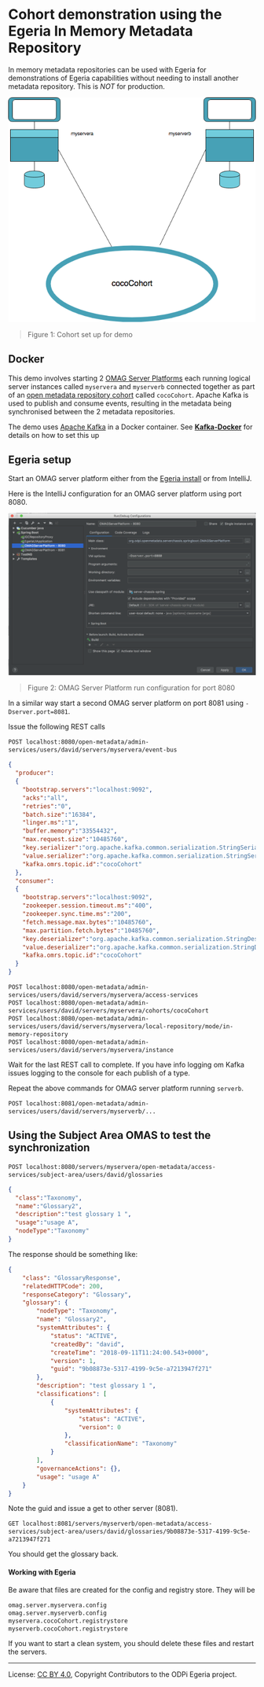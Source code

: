 <!-- SPDX-License-Identifier: Apache-2.0 -->
<!-- Copyright Contributors to the ODPi Egeria project. -->

# Cohort demonstration using the Egeria In Memory Metadata Repository
  
In memory metadata repositories can be used with Egeria for demonstrations of Egeria capabilities without needing to install 
another metadata repository. This is <em>NOT</em> for production.


![Figure 1:](Egeria-cocoCohort-for-demo.png)
> Figure 1: Cohort set up for demo
        
    
## Docker    
This demo involves starting 2 [OMAG Server Platforms](../../../open-metadata-publication/website/omag-server)
each running logical server instances
called `myservera` and `myserverb` connected together as part of an
[open metadata repository cohort](../../../open-metadata-implementation/repository-services/docs/open-metadata-repository-cohort.md) called `cocoCohort`.
Apache Kafka is used to publish and consume events, resulting in the metadata being synchronised
between the 2 metadata repositories.

The demo uses [Apache Kafka](http://kafka.apache.org/) in a Docker container. See **[Kafka-Docker](Kafka-Docker.md)** for details on how to set this up   
  
## Egeria setup 
Start an OMAG server platform either from the
[Egeria install](../../open-metadata-tutorials/omag-server-tutorial/task-starting-omag-server.md) or from IntelliJ.

Here is the IntelliJ configuration for an OMAG server platform using port 8080. 

![Figure 2:](IntelliJ-OMAGServerPlatform-run-configuration.png)
> Figure 2: OMAG Server Platform run configuration for port 8080

In a similar way start a second OMAG server platform on port 8081 using `-Dserver.port=8081`.

Issue the following REST calls

```
POST localhost:8080/open-metadata/admin-services/users/david/servers/myservera/event-bus
```

```json
{
  "producer":
  {
    "bootstrap.servers":"localhost:9092",
    "acks":"all",
    "retries":"0",
    "batch.size":"16384",
    "linger.ms":"1",
    "buffer.memory":"33554432",
    "max.request.size":"10485760",
    "key.serializer":"org.apache.kafka.common.serialization.StringSerializer",
    "value.serializer":"org.apache.kafka.common.serialization.StringSerializer",
    "kafka.omrs.topic.id":"cocoCohort"
  },
  "consumer":
  {
    "bootstrap.servers":"localhost:9092",
    "zookeeper.session.timeout.ms":"400",
    "zookeeper.sync.time.ms":"200",
    "fetch.message.max.bytes":"10485760",
    "max.partition.fetch.bytes":"10485760",
    "key.deserializer":"org.apache.kafka.common.serialization.StringDeserializer",
    "value.deserializer":"org.apache.kafka.common.serialization.StringDeserializer",
    "kafka.omrs.topic.id":"cocoCohort"
  }
}
```

```
POST localhost:8080/open-metadata/admin-services/users/david/servers/myservera/access-services
POST localhost:8080/open-metadata/admin-services/users/david/servers/myservera/cohorts/cocoCohort
POST localhost:8080/open-metadata/admin-services/users/david/servers/myservera/local-repository/mode/in-memory-repository
POST localhost:8080/open-metadata/admin-services/users/david/servers/myservera/instance
```

Wait for the last REST call to complete. If you have info logging om Kafka issues logging to the console for each publish of a type.

Repeat the above commands for OMAG server platform running `serverb`. 

```
POST localhost:8081/open-metadata/admin-services/users/david/servers/myserverb/...
```


## Using the Subject Area OMAS to test the synchronization
 
```
POST localhost:8080/servers/myservera/open-metadata/access-services/subject-area/users/david/glossaries
```
```json
{
  "class":"Taxonomy",
  "name":"Glossary2",
  "description":"test glossary 1 ",
  "usage":"usage A",
  "nodeType":"Taxonomy"
}
```

The response should be something like:

```json
{
    "class": "GlossaryResponse",
    "relatedHTTPCode": 200,
    "responseCategory": "Glossary",
    "glossary": {
        "nodeType": "Taxonomy",
        "name": "Glossary2",
        "systemAttributes": {
            "status": "ACTIVE",
            "createdBy": "david",
            "createTime": "2018-09-11T11:24:00.543+0000",
            "version": 1,
            "guid": "9b08873e-5317-4199-9c5e-a7213947f271"
        },
        "description": "test glossary 1 ",
        "classifications": [
            {
                "systemAttributes": {
                    "status": "ACTIVE",
                    "version": 0
                },
                "classificationName": "Taxonomy"
            }
        ],
        "governanceActions": {},
        "usage": "usage A"
    }
}
```

Note the guid and issue a get to other server (8081). 

```
GET localhost:8081/servers/myserverb/open-metadata/access-services/subject-area/users/david/glossaries/9b08873e-5317-4199-9c5e-a7213947f271
```          

You should get the glossary back. 

#### Working with Egeria 

Be aware that files are created for the config and registry store. They will be

```
omag.server.myservera.config
omag.server.myserverb.config
myservera.cocoCohort.registrystore
myserverb.cocoCohort.registrystore
```

If you want to start a clean system, you should delete these files and restart the servers.


----
License: [CC BY 4.0](https://creativecommons.org/licenses/by/4.0/),
Copyright Contributors to the ODPi Egeria project.
